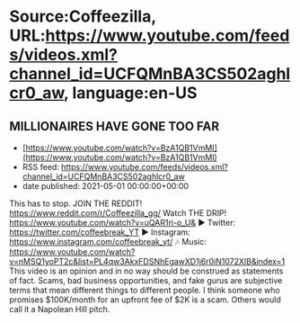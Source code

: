 # Source:Coffeezilla, URL:https://www.youtube.com/feeds/videos.xml?channel_id=UCFQMnBA3CS502aghlcr0_aw, language:en-US

## MILLIONAIRES HAVE GONE TOO FAR
 - [https://www.youtube.com/watch?v=BzA1QB1VmMI](https://www.youtube.com/watch?v=BzA1QB1VmMI)
 - RSS feed: https://www.youtube.com/feeds/videos.xml?channel_id=UCFQMnBA3CS502aghlcr0_aw
 - date published: 2021-05-01 00:00:00+00:00

This has to stop.
JOIN THE REDDIT! https://www.reddit.com/r/Coffeezilla_gg/
Watch THE DRIP! https://www.youtube.com/watch?v=uQAR1ri-o_U&
► Twitter: https://twitter.com/coffeebreak_YT
► Instagram: https://www.instagram.com/coffeebreak_yt/
🎶 Music: https://www.youtube.com/watch?v=nMSQ1yoPT2c&list=PL4qw3AkxFDSNhEgawXD1j6r0iN1072XIB&index=1
This video is an opinion and in no way should be construed as statements of fact. Scams, bad business opportunities, and fake gurus are subjective terms that mean different things to different people. I think someone who promises $100K/month for an upfront fee of $2K is a scam. Others would call it a Napolean Hill pitch.

